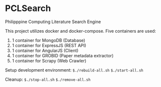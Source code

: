 # PCLSearch
Philipppine Computing Literature Search Engine

This project utilizes docker and docker-compose. Five containers are used:

1. 1 container for MongoDB (Database)
2. 1 container for ExpressJS (REST API)
3. 1 container for AngularJS (Client)
4. 1 container for GROBID (Paper metadata extractor)
5. 1 container for Scrapy (Web Crawler)


Setup development environment:
`$./rebuild-all.sh`
`$./start-all.sh`

Cleanup:
`$./stop-all.sh`
`$./remove-all.sh`

